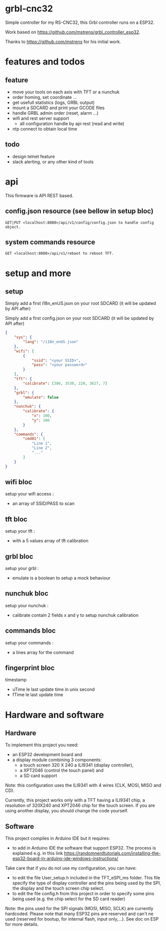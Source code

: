 # grbl-cnc32

Simple controller for my RS-CNC32, this Grbl controller runs on a ESP32.

Work based on https://github.com/mstrens/grbl_controller_esp32.

Thanks to https://github.com/mstrens for his initial work.

# features and todos

## feature

* move your tools on each axis with TFT or a nunchuk
* order homing, set coordinate ...
* get usefull statistics (logs, GRBL output)
* mount a SDCARD and print your GCODE files
* handle GRBL admin order (reset, alarm ...)
* wifi and rest server support
    * all configuration handle by api rest (read and write)
* ntp connect to obtain local time

## todo

* design telnet feature
* slack alerting, or any other kind of tools

# api

This firmware is API REST based.

## config.json resource (see bellow in setup bloc)

```console
GET|PUT <localhost:8080>/api/v1/config/config.json to handle config object.
```

## system commands resource

```console
GET <localhost:8080>/api/v1/reboot to reboot TFT.
```

# setup and more

## setup

Simply add a first i18n_enUS.json on your root SDCARD (it will be updated by API after)

Simply add a first config.json on your root SDCARD (it will be updated by API after)

```json
{
    "sys": {
        "lang": "/i18n_enUS.json"
    },
    "wifi": [
        {
            "ssid": "<your SSID>",
            "pass": "<your password>"
        }
    ],
    "tft": {
        "calibrate": [386, 3530, 220, 3627, 7]
    },
    "grbl": {
        "emulate": false
    },
    "nunchuk": {
        "calibrate": {
            "x": 100,
            "y": 100
        }
    },
    "commands": {
        "cmd01": [
            "Line 1",
            "Line 2",
            "..."
        ]
    }
}
```

## wifi bloc

setup your wifi access :
* an array of SSID/PASS to scan

## tft bloc

setup your tft :
* with a 5 values array of tft calibration

## grbl bloc

setup your grbl :
* emulate is a boolean to setup a mock behaviour

## nunchuk bloc

setup your nunchuk :
* calibrate contain 2 fields x and y to setup nunchuk calibration

## commands bloc

setup your commands :
* a lines array for the command

## fingerprint bloc

timestamp
* uTime le last update time in unix second
* fTime le last update time

# Hardware and software

## Hardware

To implement this project you need:
- an ESP32 development board and
- a display module combining 3 components:
  - a touch screen 320 X 240 a ILI9341 (display controller),
  - a XPT2046 (control the touch panel) and
  - a SD card support
  
Note: this configuration uses the ILI9341 with 4 wires (CLK, MOSI, MISO and CD).

Currently, this project works only with a TFT having a ILI9341 chip, a resolution of 320X240 and XPT2046 chip for the touch screen. If you are using another display, you should change the code yourself.

## Software

This project compiles in Arduino IDE but it requires:
- to add in Arduino IDE the software that support ESP32. The process is explained e.g. in this link
	https://randomnerdtutorials.com/installing-the-esp32-board-in-arduino-ide-windows-instructions/
 
Take care that if you do not use my configuration, you can have:
-  to edit the file User_setup.h included in the TFT_eSPI_ms folder.
   This file specify the type of display controller and the pins being used by the SPI, the display and the touch screen chip select.
-  to edit the file config.h from this project in order to specify some pins being used (e.g. the chip select for the SD card reader)
  
Note: the pins used for the SPI signals (MOSI, MISO, SCLK) are currently hardcoded.
Please note that many ESP32 pins are reserved and can't ne used (reserved for bootup, for internal flash, input only,...).
See doc on ESP for more details.

